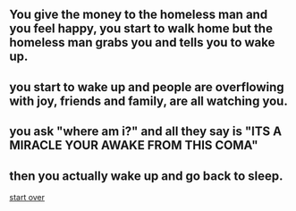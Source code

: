 ## You give the money to the homeless man and you feel happy, you start to walk home but the homeless man grabs you and tells you to wake up.
## you start to wake up and people are overflowing with joy, friends and family, are all watching you.
## you ask "where am i?" and all they say is "ITS A MIRACLE YOUR AWAKE FROM THIS COMA"
## then you actually wake up and go back to sleep.

[start over]()